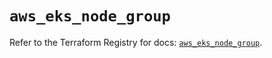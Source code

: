 # `aws_eks_node_group`

Refer to the Terraform Registry for docs: [`aws_eks_node_group`](https://registry.terraform.io/providers/hashicorp/aws/6.13.0/docs/resources/eks_node_group).
